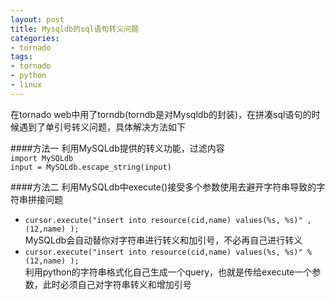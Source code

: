 ```yaml
---
layout: post
title: Mysqldb的sql语句转义问题
categories:
- tornado	
tags:
- tornado
- python
- linux
---
```


在tornado web中用了torndb(torndb是对Mysqldb的封装)，在拼凑sql语句的时候遇到了单引号转义问题，具体解决方法如下

####方法一 
利用MySQLdb提供的转义功能，过滤内容    
`import MySQLdb`    
`input = MySQLdb.escape_string(input)`   


####方法二
利用MySQLdb中execute()接受多个参数使用去避开字符串导致的字符串拼接问题    
 + `cursor.execute("insert into resource(cid,name) values(%s, %s)" , (12,name) );`    
 MySQLdb会自动替你对字符串进行转义和加引号，不必再自己进行转义   
 + `cursor.execute("insert into resource(cid,name) values(%s, %s)" % (12,name) );`    
 利用python的字符串格式化自己生成一个query，也就是传给execute一个参数，此时必须自己对字符串转义和增加引号


